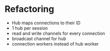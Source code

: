 # Refactoring

* Hub maps connections to their ID
* 1 hub per session
* read and write channels for every connection
* broadcast channel for hub
* connection workers instead of hub worker
